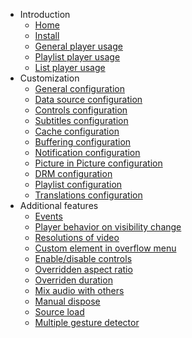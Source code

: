 <!-- docs/_sidebar.md -->
* Introduction
    * [Home](home.md)
    * [Install](install.md)
    * [General player usage](generalplayerusage.md)
    * [Playlist player usage](playlistplayerusage.md)
    * [List player usage](listplayerusage.md)
* Customization
    * [General configuration](generalconfiguration.md)
    * [Data source configuration](datasourceconfiguration.md)
    * [Controls configuration](controlsconfiguration.md)
    * [Subtitles configuration](subtitlesconfiguration.md)
    * [Cache configuration](cacheconfiguration.md)
    * [Buffering configuration](bufferingconfiguration.md)
    * [Notification configuration](notificationconfiguration.md)
    * [Picture in Picture configuration](pictureinpictureconfiguration.md)
    * [DRM configuration](drmconfiguration.md)
    * [Playlist configuration](playlistconfiguration.md)
    * [Translations configuration](translationsconfiguration.md)
* Additional features
    * [Events](events.md)
    * [Player behavior on visibility change](playerbehavioronvisibilitychange.md)
    * [Resolutions of video](resolutionsofvideo.md)
    * [Custom element in overflow menu](customelementinoverflowmenu.md)
    * [Enable/disable controls](enabledisablecontrols.md)
    * [Overridden aspect ratio](overriddenaspectratio.md)
    * [Overriden duration](overriddenduration.md)
    * [Mix audio with others](mixaudiowithothers.md)
    * [Manual dispose](manualdispose.md)
    * [Source load](sourceload.md)
    * [Multiple gesture detector](multiplegesturedetector.md)
